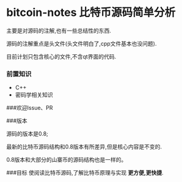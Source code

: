 # bitcoin-notes 比特币源码简单分析

主要是对源码的注解,也有一些总结性的东西.

源码的注解重点是头文件(头文件明白了,cpp文件基本也没问题).

目前计划只包含核心的文件,不含qt界面的代码.

### 前置知识

* C++
* 密码学相关知识


###欢迎Issue、PR

###版本

源码的版本是0.8;

最新的比特币源码结构和0.8版本有所差异,但是核心内容是不变的.

0.8版本和大部分的山寨币的源码结构也是一样的。


###目标
使阅读比特币源码,了解比特币原理与实现 **更方便,更快捷**.
